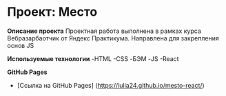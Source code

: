 # Проект: Место

**Описание проекта**
Проектная работа выполнена в рамках курса Вебразарбаотчик от Яндекс Практикума.
Направлена для закрепления основ JS

**Используемые технологии**
-HTML
-CSS
-БЭМ
-JS
-React

**GitHub Pages**

- [Ссылка на GitHub Pages] (https://lulia24.github.io/mesto-react/)
